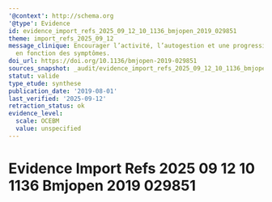 ```yaml
---
'@context': http://schema.org
'@type': Evidence
id: evidence_import_refs_2025_09_12_10_1136_bmjopen_2019_029851
theme: import_refs_2025_09_12
message_clinique: Encourager l’activité, l’autogestion et une progression graduée
  en fonction des symptômes.
doi_url: https://doi.org/10.1136/bmjopen-2019-029851
sources_snapshot: _audit/evidence_import_refs_2025_09_12_10_1136_bmjopen_2019_029851.json
statut: valide
type_etude: synthese
publication_date: '2019-08-01'
last_verified: '2025-09-12'
retraction_status: ok
evidence_level:
  scale: OCEBM
  value: unspecified
---
```

# Evidence Import Refs 2025 09 12 10 1136 Bmjopen 2019 029851

